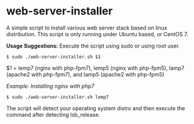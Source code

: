 # web-server-installer
A simple script to install various web server stack based on linux distribution. This script is only running under Ubuntu based, or CentOS 7.

**Usage Suggestions:**
Execute the script using sudo or using root user.
```
$ sudo ./web-server-installer.sh $1
```
$1 = lemp7 (nginx with php-fpm7), lemp5 (nginx with php-fpm5), lamp7 (apache2 with php-fpm7), and lamp5 (apache2 with php-fpm5)

*Example: Installing nginx with php7*
```
$ sudo ./web-server-installer.sh lemp7
```
The script will detect your operating system distro and then execute the command after detecting lsb_release.
